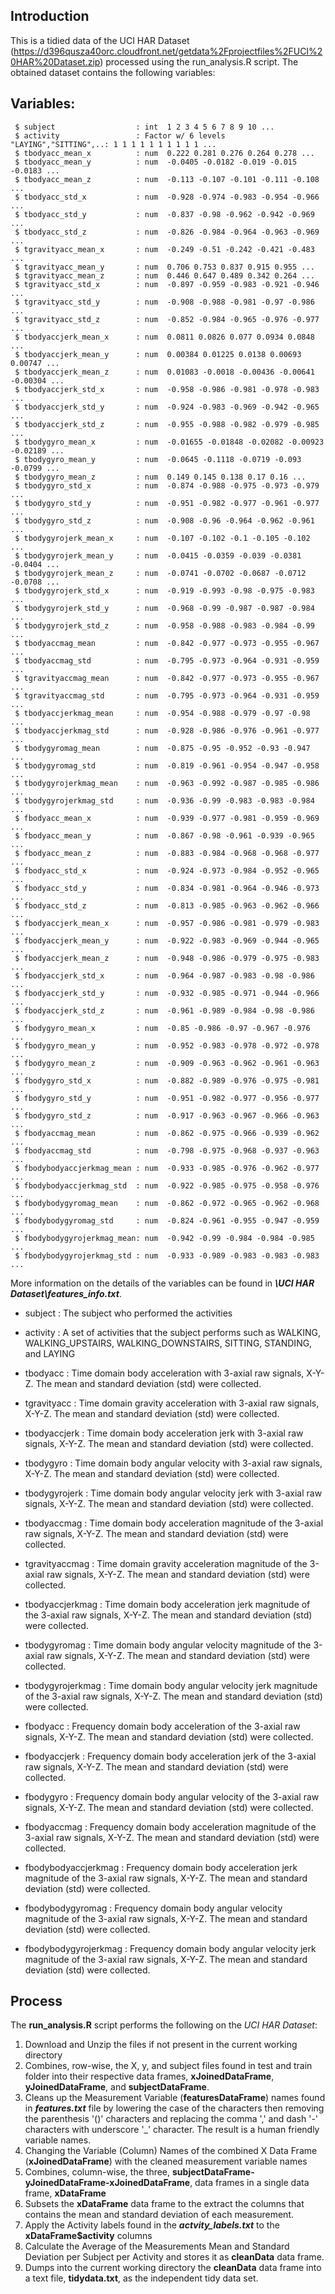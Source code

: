 ## Introduction
This is a tidied data of the UCI HAR Dataset (https://d396qusza40orc.cloudfront.net/getdata%2Fprojectfiles%2FUCI%20HAR%20Dataset.zip) processed using the run_analysis.R script. The obtained dataset contains the following variables:

## Variables:
~~~
 $ subject                  : int  1 2 3 4 5 6 7 8 9 10 ...
 $ activity                 : Factor w/ 6 levels "LAYING","SITTING",..: 1 1 1 1 1 1 1 1 1 1 ...
 $ tbodyacc_mean_x          : num  0.222 0.281 0.276 0.264 0.278 ...
 $ tbodyacc_mean_y          : num  -0.0405 -0.0182 -0.019 -0.015 -0.0183 ...
 $ tbodyacc_mean_z          : num  -0.113 -0.107 -0.101 -0.111 -0.108 ...
 $ tbodyacc_std_x           : num  -0.928 -0.974 -0.983 -0.954 -0.966 ...
 $ tbodyacc_std_y           : num  -0.837 -0.98 -0.962 -0.942 -0.969 ...
 $ tbodyacc_std_z           : num  -0.826 -0.984 -0.964 -0.963 -0.969 ...
 $ tgravityacc_mean_x       : num  -0.249 -0.51 -0.242 -0.421 -0.483 ...
 $ tgravityacc_mean_y       : num  0.706 0.753 0.837 0.915 0.955 ...
 $ tgravityacc_mean_z       : num  0.446 0.647 0.489 0.342 0.264 ...
 $ tgravityacc_std_x        : num  -0.897 -0.959 -0.983 -0.921 -0.946 ...
 $ tgravityacc_std_y        : num  -0.908 -0.988 -0.981 -0.97 -0.986 ...
 $ tgravityacc_std_z        : num  -0.852 -0.984 -0.965 -0.976 -0.977 ...
 $ tbodyaccjerk_mean_x      : num  0.0811 0.0826 0.077 0.0934 0.0848 ...
 $ tbodyaccjerk_mean_y      : num  0.00384 0.01225 0.0138 0.00693 0.00747 ...
 $ tbodyaccjerk_mean_z      : num  0.01083 -0.0018 -0.00436 -0.00641 -0.00304 ...
 $ tbodyaccjerk_std_x       : num  -0.958 -0.986 -0.981 -0.978 -0.983 ...
 $ tbodyaccjerk_std_y       : num  -0.924 -0.983 -0.969 -0.942 -0.965 ...
 $ tbodyaccjerk_std_z       : num  -0.955 -0.988 -0.982 -0.979 -0.985 ...
 $ tbodygyro_mean_x         : num  -0.01655 -0.01848 -0.02082 -0.00923 -0.02189 ...
 $ tbodygyro_mean_y         : num  -0.0645 -0.1118 -0.0719 -0.093 -0.0799 ...
 $ tbodygyro_mean_z         : num  0.149 0.145 0.138 0.17 0.16 ...
 $ tbodygyro_std_x          : num  -0.874 -0.988 -0.975 -0.973 -0.979 ...
 $ tbodygyro_std_y          : num  -0.951 -0.982 -0.977 -0.961 -0.977 ...
 $ tbodygyro_std_z          : num  -0.908 -0.96 -0.964 -0.962 -0.961 ...
 $ tbodygyrojerk_mean_x     : num  -0.107 -0.102 -0.1 -0.105 -0.102 ...
 $ tbodygyrojerk_mean_y     : num  -0.0415 -0.0359 -0.039 -0.0381 -0.0404 ...
 $ tbodygyrojerk_mean_z     : num  -0.0741 -0.0702 -0.0687 -0.0712 -0.0708 ...
 $ tbodygyrojerk_std_x      : num  -0.919 -0.993 -0.98 -0.975 -0.983 ...
 $ tbodygyrojerk_std_y      : num  -0.968 -0.99 -0.987 -0.987 -0.984 ...
 $ tbodygyrojerk_std_z      : num  -0.958 -0.988 -0.983 -0.984 -0.99 ...
 $ tbodyaccmag_mean         : num  -0.842 -0.977 -0.973 -0.955 -0.967 ...
 $ tbodyaccmag_std          : num  -0.795 -0.973 -0.964 -0.931 -0.959 ...
 $ tgravityaccmag_mean      : num  -0.842 -0.977 -0.973 -0.955 -0.967 ...
 $ tgravityaccmag_std       : num  -0.795 -0.973 -0.964 -0.931 -0.959 ...
 $ tbodyaccjerkmag_mean     : num  -0.954 -0.988 -0.979 -0.97 -0.98 ...
 $ tbodyaccjerkmag_std      : num  -0.928 -0.986 -0.976 -0.961 -0.977 ...
 $ tbodygyromag_mean        : num  -0.875 -0.95 -0.952 -0.93 -0.947 ...
 $ tbodygyromag_std         : num  -0.819 -0.961 -0.954 -0.947 -0.958 ...
 $ tbodygyrojerkmag_mean    : num  -0.963 -0.992 -0.987 -0.985 -0.986 ...
 $ tbodygyrojerkmag_std     : num  -0.936 -0.99 -0.983 -0.983 -0.984 ...
 $ fbodyacc_mean_x          : num  -0.939 -0.977 -0.981 -0.959 -0.969 ...
 $ fbodyacc_mean_y          : num  -0.867 -0.98 -0.961 -0.939 -0.965 ...
 $ fbodyacc_mean_z          : num  -0.883 -0.984 -0.968 -0.968 -0.977 ...
 $ fbodyacc_std_x           : num  -0.924 -0.973 -0.984 -0.952 -0.965 ...
 $ fbodyacc_std_y           : num  -0.834 -0.981 -0.964 -0.946 -0.973 ...
 $ fbodyacc_std_z           : num  -0.813 -0.985 -0.963 -0.962 -0.966 ...
 $ fbodyaccjerk_mean_x      : num  -0.957 -0.986 -0.981 -0.979 -0.983 ...
 $ fbodyaccjerk_mean_y      : num  -0.922 -0.983 -0.969 -0.944 -0.965 ...
 $ fbodyaccjerk_mean_z      : num  -0.948 -0.986 -0.979 -0.975 -0.983 ...
 $ fbodyaccjerk_std_x       : num  -0.964 -0.987 -0.983 -0.98 -0.986 ...
 $ fbodyaccjerk_std_y       : num  -0.932 -0.985 -0.971 -0.944 -0.966 ...
 $ fbodyaccjerk_std_z       : num  -0.961 -0.989 -0.984 -0.98 -0.986 ...
 $ fbodygyro_mean_x         : num  -0.85 -0.986 -0.97 -0.967 -0.976 ...
 $ fbodygyro_mean_y         : num  -0.952 -0.983 -0.978 -0.972 -0.978 ...
 $ fbodygyro_mean_z         : num  -0.909 -0.963 -0.962 -0.961 -0.963 ...
 $ fbodygyro_std_x          : num  -0.882 -0.989 -0.976 -0.975 -0.981 ...
 $ fbodygyro_std_y          : num  -0.951 -0.982 -0.977 -0.956 -0.977 ...
 $ fbodygyro_std_z          : num  -0.917 -0.963 -0.967 -0.966 -0.963 ...
 $ fbodyaccmag_mean         : num  -0.862 -0.975 -0.966 -0.939 -0.962 ...
 $ fbodyaccmag_std          : num  -0.798 -0.975 -0.968 -0.937 -0.963 ...
 $ fbodybodyaccjerkmag_mean : num  -0.933 -0.985 -0.976 -0.962 -0.977 ...
 $ fbodybodyaccjerkmag_std  : num  -0.922 -0.985 -0.975 -0.958 -0.976 ...
 $ fbodybodygyromag_mean    : num  -0.862 -0.972 -0.965 -0.962 -0.968 ...
 $ fbodybodygyromag_std     : num  -0.824 -0.961 -0.955 -0.947 -0.959 ...
 $ fbodybodygyrojerkmag_mean: num  -0.942 -0.99 -0.984 -0.984 -0.985 ...
 $ fbodybodygyrojerkmag_std : num  -0.933 -0.989 -0.983 -0.983 -0.983 ...
~~~~
More information on the details of the variables can be found in ***\UCI HAR Dataset\features_info.txt***. 

* subject
: The subject who performed the activities

* activity
: A set of activities that the subject performs such as WALKING, WALKING_UPSTAIRS, WALKING_DOWNSTAIRS, SITTING, STANDING, and LAYING

* tbodyacc
: Time domain body acceleration with 3-axial raw signals, X-Y-Z. The mean and standard deviation (std) were collected.

* tgravityacc
: Time domain gravity acceleration with 3-axial raw signals, X-Y-Z. The mean and standard deviation (std) were collected.

* tbodyaccjerk
: Time domain body acceleration jerk with 3-axial raw signals, X-Y-Z. The mean and standard deviation (std) were collected.

* tbodygyro
: Time domain body angular velocity with 3-axial raw signals, X-Y-Z. The mean and standard deviation (std) were collected.

* tbodygyrojerk
: Time domain body angular velocity jerk with 3-axial raw signals, X-Y-Z. The mean and standard deviation (std) were collected.

* tbodyaccmag
: Time domain body acceleration magnitude of the 3-axial raw signals, X-Y-Z. The mean and standard deviation (std) were collected.

* tgravityaccmag
: Time domain gravity acceleration magnitude of the 3-axial raw signals, X-Y-Z. The mean and standard deviation (std) were collected.

* tbodyaccjerkmag
: Time domain body acceleration jerk magnitude of the 3-axial raw signals, X-Y-Z. The mean and standard deviation (std) were collected.

* tbodygyromag
: Time domain body angular velocity magnitude of the 3-axial raw signals, X-Y-Z. The mean and standard deviation (std) were collected.

* tbodygyrojerkmag
: Time domain body angular velocity jerk magnitude of the 3-axial raw signals, X-Y-Z. The mean and standard deviation (std) were collected.

* fbodyacc
: Frequency domain body acceleration of the 3-axial raw signals, X-Y-Z. The mean and standard deviation (std) were collected.

* fbodyaccjerk
: Frequency domain body acceleration jerk of the 3-axial raw signals, X-Y-Z. The mean and standard deviation (std) were collected.

* fbodygyro
: Frequency domain body angular velocity of the 3-axial raw signals, X-Y-Z. The mean and standard deviation (std) were collected.

* fbodyaccmag
: Frequency domain body acceleration magnitude of the 3-axial raw signals, X-Y-Z. The mean and standard deviation (std) were collected.

* fbodybodyaccjerkmag
: Frequency domain body acceleration jerk magnitude of the 3-axial raw signals, X-Y-Z. The mean and standard deviation (std) were collected.

* fbodybodygyromag
: Frequency domain body angular velocity magnitude of the 3-axial raw signals, X-Y-Z. The mean and standard deviation (std) were collected.

* fbodybodygyrojerkmag
: Frequency domain body angular velocity jerk magnitude of the 3-axial raw signals, X-Y-Z. The mean and standard deviation (std) were collected.

## Process
The **run_analysis.R** script performs the following on the *UCI HAR Dataset*:
1. Download and Unzip the files if not present in the current working directory
2. Combines, row-wise, the X, y, and subject files found in test and train folder into their respective data frames, **xJoinedDataFrame**, **yJoinedDataFrame**, and **subjectDataFrame**.
3. Cleans up the Measurement Variable (**featuresDataFrame**) names found in ***features.txt*** file by lowering the case of the characters then removing the parenthesis '()' characters and replacing the comma ',' and dash '-' characters with underscore '_' character. The result is a human friendly variable names.
4. Changing the Variable (Column) Names of the combined X Data Frame (**xJoinedDataFrame**) with the cleaned measurement variable names
5. Combines, column-wise, the three, **subjectDataFrame-yJoinedDataFrame-xJoinedDataFrame**, data frames in a single data frame, **xDataFrame**
6. Subsets the **xDataFrame** data frame to the extract the columns that contains the mean and standard deviation of each measurement.
7. Apply the Activity labels found in the ***actvity_labels.txt*** to the **xDataFrame$activity** columns
8. Calculate the Average of the Measurements Mean and Standard Deviation per Subject per Activity and stores it as **cleanData** data frame.
9. Dumps into the current working directory the **cleanData** data frame into a text file, **tidydata.txt**, as the independent tidy data set.
